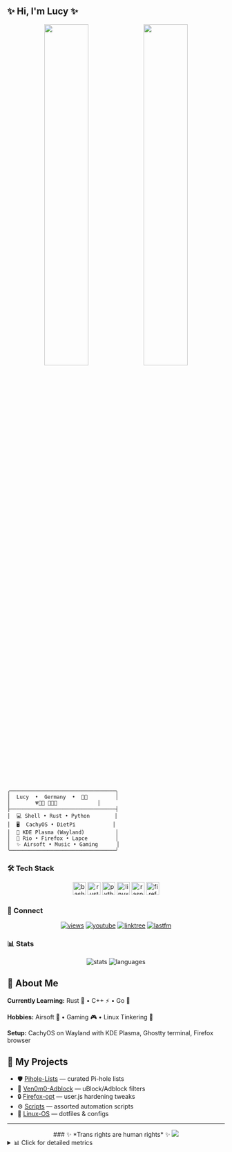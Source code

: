 ## ✨ Hi, I'm Lucy ✨

<div align="center">
<img src="https://media1.tenor.com/m/V9oayDDz59IAAAAC/jinx-jinx-arcane.gif" width="45%" style="max-width:100%;height:auto"/>
<img src="https://media1.tenor.com/m/Fdk1ZDpipXIAAAAd/guilty-gear-bridget.gif" width="45%" style="max-width:100%;height:auto"/>
</div>

```
╭──────────────────────────────────╮
│  Lucy  •  Germany  •  🏳️‍⚧️         │
│        💗💜💙 🩵🩷🤍             │
├──────────────────────────────────┤
│  💻 Shell • Rust • Python        │
│  🖥️  CachyOS • DietPi            │
│  🎨 KDE Plasma (Wayland)          │
│  🎯 Rio • Firefox • Lapce         │
│  ✨ Airsoft • Music • Gaming      │
╰──────────────────────────────────╯
```

### 🛠️ Tech Stack

<div align="center">
<img src="https://cdn.jsdelivr.net/gh/devicons/devicon/icons/bash/bash-original.svg" height="30" alt="bash"/>
<img src="https://raw.githubusercontent.com/devicons/devicon/refs/tags/v2.17.0/icons/rust/rust-original.svg" height="30" alt="rust"/>
<img src="https://cdn.jsdelivr.net/gh/devicons/devicon/icons/python/python-original.svg" height="30" alt="python"/>
<img src="https://cdn.jsdelivr.net/gh/devicons/devicon/icons/linux/linux-original.svg" height="30" alt="linux"/>
<img src="https://cdn.jsdelivr.net/gh/devicons/devicon/icons/raspberrypi/raspberrypi-original.svg" height="30" alt="raspberrypi"/>
<img src="https://cdn.jsdelivr.net/gh/devicons/devicon/icons/firefox/firefox-original.svg" height="30" alt="firefox"/>
</div>

### 🔗 Connect

<div align="center">
<a href="https://github.com/Ven0m0"><img src="https://komarev.com/ghpvc/?username=Ven0m0&color=blueviolet&style=flat-square" alt="views"/></a>
<a href="https://youtube.com/@ven0m017"><img src="https://img.shields.io/badge/Youtube-FF0000?style=flat-square&logo=youtube&logoColor=white" alt="youtube"/></a>
<a href="https://linktr.ee/Ven0m0"><img src="https://img.shields.io/badge/Linktree-1de9b6?style=flat-square&logo=linktree&logoColor=white" alt="linktree"/></a>
<a href="https://www.last.fm/user/Ven0m0"><img src="https://img.shields.io/badge/last.fm-D51007?style=flat-square&logo=last.fm&logoColor=white" alt="lastfm"/></a>
</div>

### 📊 Stats

<div align="center">
<img src="https://github-readme-stats.vercel.app/api?username=Ven0m0&theme=dracula&hide_border=true" style="max-width:100%;height:auto" alt="stats"/>
<img src="https://github-readme-stats.vercel.app/api/top-langs?username=Ven0m0&layout=compact&theme=dracula&hide_border=true" style="max-width:100%;height:auto" alt="languages"/>
</div>

## 💜 About Me

**Currently Learning:** Rust 🦀 • C++ ⚡ • Go 🐹

**Hobbies:** Airsoft 🎯 • Gaming 🎮 • Linux Tinkering 🔧

**Setup:** CachyOS on Wayland with KDE Plasma, Ghostty terminal, Firefox browser

## 🚀 My Projects

- 🛡️ [Pihole-Lists](https://github.com/Ven0m0/Pihole-Lists) — curated Pi-hole lists  
- 🚫 [Ven0m0-Adblock](https://github.com/Ven0m0/Ven0m0-Adblock) — uBlock/Adblock filters  
- 🔒 [Firefox-opt](https://github.com/Ven0m0/Firefox-opt) — user.js hardening tweaks  
- ⚙️ [Scripts](https://github.com/Ven0m0/Scripts) — assorted automation scripts  
- 🐧 [Linux-OS](https://github.com/Ven0m0/Linux-OS) — dotfiles & configs

---

<div align="center">
### ✨ *Trans rights are human rights* ✨  
<img src="https://capsule-render.vercel.app/api?type=waving&color=gradient&height=100&text=Thanks%20for%20visiting!&fontSize=24&fontColor=fff" style="max-width:100%;height:auto"/>
</div>

<details>
<summary>📊 Click for detailed metrics</summary>
<br/>
<div align="center">
<img src="metrics.classic.svg" alt="Detailed Metrics" style="max-width:100%;height:auto"/>
</div>
</details>
